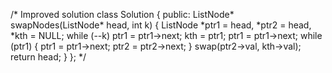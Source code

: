 /*
Improved solution
class Solution {
public:
ListNode* swapNodes(ListNode* head, int k) {
ListNode *ptr1 = head, *ptr2 = head, *kth = NULL;
while (--k)
ptr1 = ptr1->next;
kth = ptr1;
ptr1 = ptr1->next;
while (ptr1) {
ptr1 = ptr1->next;
ptr2 = ptr2->next;
}
swap(ptr2->val, kth->val);
return head;
}
};
*/